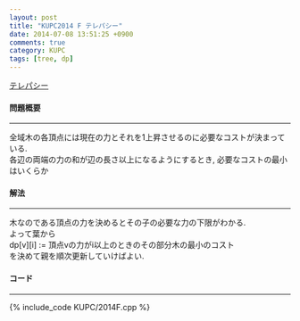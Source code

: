 ```yaml
---
layout: post
title: "KUPC2014 F テレパシー"
date: 2014-07-08 13:51:25 +0900
comments: true
category: KUPC
tags: [tree, dp]
---
```


[テレパシー](http://kupc2014.contest.atcoder.jp/tasks/kupc2014_f)

#### 問題概要

****

全域木の各頂点には現在の力とそれを1上昇させるのに必要なコストが決まっている.  
各辺の両端の力の和が辺の長さ以上になるようにするとき, 必要なコストの最小はいくらか

#### 解法

****

木なのである頂点の力を決めるとその子の必要な力の下限がわかる.  
よって葉から  
dp[v][i] := 頂点vの力がi以上のときのその部分木の最小のコスト  
を決めて親を順次更新していけばよい.  

#### コード

****

{% include_code KUPC/2014F.cpp %}

